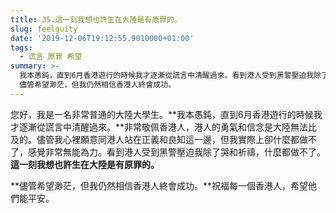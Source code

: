 ```yaml
---
title: 35.這一刻我想也許生在大陸是有原罪的。
slug: feelguity
date: '2019-12-06T19:12:55.9010000+01:00'
tags:
  - 谎言 原罪 希望
summary: >-
  我本愚鈍，直到6月香港遊行的時候我才逐漸從謊言中清醒過來。看到港人受到黑警壓迫我除了哭和祈禱，什麼都做不了。這一刻我想也許生在大陸是有原罪的。
  儘管希望渺茫，但我仍然相信香港人終會成功。
---
```

您好，我是一名非常普通的大陸大學生。**我本愚鈍，直到6月香港遊行的時候我才逐漸從謊言中清醒過來。**非常敬佩香港人，港人的勇氣和信念是大陸無法比及的。儘管我心裡願意同港人站在正義和良知這一邊，但我實際上卻什麼都做不了，感覺非常無能為力。看到港人受到黑警壓迫我除了哭和祈禱，什麼都做不了。**這一刻我想也許生在大陸是有原罪的。**





**儘管希望渺茫，但我仍然相信香港人終會成功。**祝福每一個香港人，希望他們能平安。
